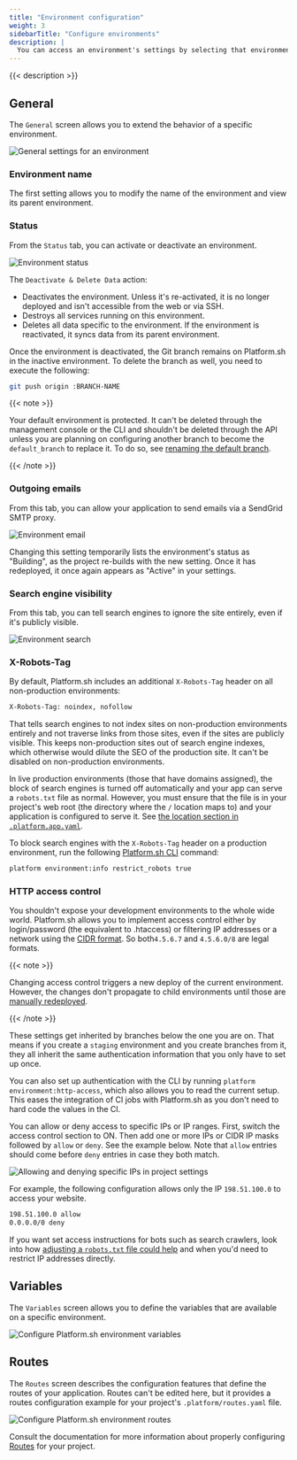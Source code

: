 ```yaml
---
title: "Environment configuration"
weight: 3
sidebarTitle: "Configure environments"
description: |
  You can access an environment's settings by selecting that environment from the **Select Environments** pull-down menu at the top of the page or by clicking that environment within the Environments graphic on the right side. Click the `Settings` tab at the top of the screen.
---
```


{{< description >}}

## General

The `General` screen allows you to extend the behavior of a specific environment.

![General settings for an environment](/images/management-console/env-settings.png "0.75")

### Environment name

The first setting allows you to modify the name of the environment and view its parent environment.

### Status

From the `Status` tab, you can activate or deactivate an environment.

![Environment status](/images/management-console/env-status.png "0.5")

The `Deactivate & Delete Data` action:

* Deactivates the environment.
  Unless it's re-activated, it is no longer deployed
  and isn't accessible from the web or via SSH.
* Destroys all services running on this environment.
* Deletes all data specific to the environment.
  If the environment is reactivated, it syncs data from its parent environment.

Once the environment is deactivated,
the Git branch remains on Platform.sh in the inactive environment.
To delete the branch as well, you need to execute the following:

```bash
git push origin :BRANCH-NAME
```

{{< note >}}

Your default environment is protected.
It can't be deleted through the management console or the CLI
and shouldn't be deleted through the API unless you are planning on configuring another branch to become the `default_branch` to replace it.
To do so, see [renaming the default branch](/guides/general/default-branch.md).

{{< /note >}}

### Outgoing emails

From this tab, you can allow your application to send emails via a SendGrid SMTP proxy.

![Environment email](/images/management-console/env-email.png "0.75")

Changing this setting temporarily lists the environment's status as "Building",
as the project re-builds with the new setting.
Once it has redeployed, it once again appears as "Active" in your settings.


### Search engine visibility

From this tab, you can tell search engines to ignore the site entirely, even if it's publicly visible.

![Environment search](/images/management-console/env-search.png "0.75")


### X-Robots-Tag

By default, Platform.sh includes an additional `X-Robots-Tag` header on all non-production environments:

```bash
X-Robots-Tag: noindex, nofollow
```

That tells search engines to not index sites on non-production environments entirely and not traverse links from those sites,
even if the sites are publicly visible.
This keeps non-production sites out of search engine indexes,
which otherwise would dilute the SEO of the production site.
It can't be disabled on non-production environments.

In live production environments (those that have domains assigned),
the block of search engines is turned off automatically and your app can serve a `robots.txt` file as normal.
However, you must ensure that the file is in your project's web root
(the directory where the `/` location maps to) and your application is configured to serve it.
See [the location section in `.platform.app.yaml`](/configuration/app/app-reference.md#locations).

To block search engines with the `X-Robots-Tag` header on a production environment,
run the following [Platform.sh CLI](/development/cli/_index.md) command:

```bash
platform environment:info restrict_robots true
```

### HTTP access control

You shouldn't expose your development environments to the whole wide world.
Platform.sh allows you to implement access control either by login/password (the equivalent to .htaccess)
or filtering IP addresses or a network using the [CIDR format](https://en.wikipedia.org/wiki/Classless_Inter-Domain_Routing).
So both`4.5.6.7` and `4.5.6.0/8` are legal formats.

{{< note >}}

Changing access control triggers a new deploy of the current environment.
However, the changes don't propagate to child environments until those are [manually redeployed](../../development/troubleshoot.md#force-a-redeploy).

{{< /note >}}

These settings get inherited by branches below the one you are on.
That means if you create a `staging` environment and you create branches from it,
they all inherit the same authentication information that you only have to set up once.

You can also set up authentication with the CLI by running `platform environment:http-access`,
which also allows you to read the current setup.
This eases the integration of CI jobs with Platform.sh as you don't need to hard code the values in the CI.

You can allow or deny access to specific IPs or IP ranges.
First, switch the access control section to ON.
Then add one or more IPs or CIDR IP masks followed by `allow` or `deny`.
See the example below.
Note that `allow` entries should come before `deny` entries in case they both match.

![Allowing and denying specific IPs in project settings](/images/management-console/settings-basics-access-control.png "0.6")

For example, the following configuration allows only the IP `198.51.100.0` to access your website.

```bash
198.51.100.0 allow
0.0.0.0/0 deny
```

If you want set access instructions for bots such as search crawlers,
look into how [adjusting a `robots.txt` file could help](https://community.platform.sh/t/diagnosing-and-resolving-issues-with-excessive-bot-access/792)
and when you'd need to restrict IP addresses directly.

## Variables

The `Variables` screen allows you to define the variables that are available on a specific environment.

![Configure Platform.sh environment variables](/images/management-console/settings-variables-environment.png "0.6")

## Routes

The `Routes` screen describes the configuration features that define the routes of your application.
Routes can't be edited here,
but it provides a routes configuration example for your project's `.platform/routes.yaml` file.

![Configure Platform.sh environment routes](/images/management-console/routes.png "0.7")

Consult the documentation for more information about properly configuring [Routes](/configuration/routes/_index.md) for your project.
